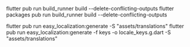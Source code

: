 flutter pub run build_runner build --delete-conflicting-outputs
flutter packages pub run build_runner build --delete-conflicting-outputs

flutter pub run easy_localization:generate -S "assets/translations"
flutter pub run easy_localization:generate -f keys -o locale_keys.g.dart -S "assets/translations"
